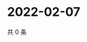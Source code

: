 # 2022-02-07

共 0 条

<!-- BEGIN WEIBO -->
<!-- 最后更新时间 Mon Feb 07 2022 12:11:07 GMT+0800 (China Standard Time) -->

<!-- END WEIBO -->
